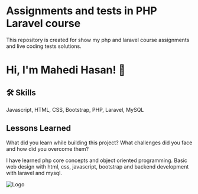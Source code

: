 
# Assignments and tests in PHP Laravel course

This repository is created for show my php and laravel course assignments and live coding tests solutions.


# Hi, I'm Mahedi Hasan! 👋


## 🛠 Skills
Javascript, HTML, CSS, Bootstrap, PHP, Laravel, MySQL


## Lessons Learned

What did you learn while building this project? What challenges did you face and how did you overcome them?

I have learned php core concepts and object oriented programming. Basic web design with html, css, javascript, bootstrap and backend development with laravel and mysql.



![Logo](https://cdn.ostad.app/course/photo/2022-12-05T09-57-58.633Z-Website%20Image%20(16).jpg)

